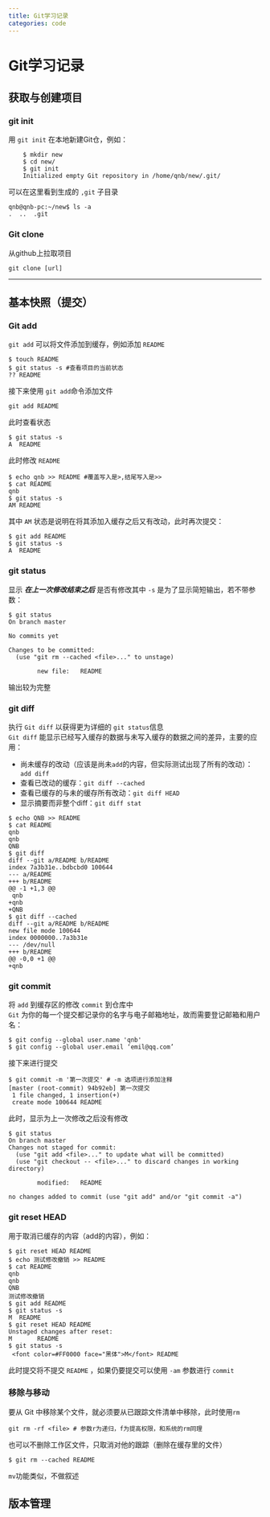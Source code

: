 ```yaml
---
title: Git学习记录
categories: code
---
```

# Git学习记录

## 获取与创建项目
### git init
<!-- more -->
用 `git init` 在本地新建Git仓，例如：
```
    $ mkdir new  
    $ cd new/  
    $ git init  
    Initialized empty Git repository in /home/qnb/new/.git/  
```
可以在这里看到生成的 `,git` 子目录
```
qnb@qnb-pc:~/new$ ls -a
.  ..  .git
```
### Git clone
从github上拉取项目
```
git clone [url]
```
***
## 基本快照（提交）
### Git add
`git add` 可以将文件添加到缓存，例如添加 `README`
```
$ touch README
$ git status -s #查看项目的当前状态
?? README
```
接下来使用 `git add`命令添加文件
```
git add README
```
此时查看状态
```
$ git status -s
A  README
```
此时修改 `README`
```
$ echo qnb >> README #覆盖写入是>,结尾写入是>>  
$ cat README
qnb
$ git status -s 
AM README
```
其中 `AM` 状态是说明在将其添加入缓存之后又有改动，此时再次提交：
```
$ git add README 
$ git status -s 
A  README
```
### git status
显示 ***在上一次修改结束之后*** 是否有修改其中 `-s` 是为了显示简短输出，若不带参数：
```
$ git status 
On branch master

No commits yet

Changes to be committed:
  (use "git rm --cached <file>..." to unstage)

        new file:   README

```
输出较为完整
### git diff
执行 `Git diff` 以获得更为详细的 `git status`信息  
`Git diff` 能显示已经写入缓存的数据与未写入缓存的数据之间的差异，主要的应用：  
- 尚未缓存的改动（应该是尚未`add`的内容，但实际测试出现了所有的改动）：`add diff`
- 查看已改动的缓存：`git diff --cached`
- 查看已缓存的与未的缓存所有改动：`git diff HEAD`
- 显示摘要而非整个diff：`git diff stat`
```
$ echo QNB >> README 
$ cat README 
qnb
qnb
QNB
$ git diff
diff --git a/README b/README
index 7a3b31e..bdbcbd0 100644
--- a/README
+++ b/README
@@ -1 +1,3 @@
 qnb
+qnb
+QNB
$ git diff --cached
diff --git a/README b/README
new file mode 100644
index 0000000..7a3b31e
--- /dev/null
+++ b/README
@@ -0,0 +1 @@
+qnb
```
### git commit  
将 `add` 到缓存区的修改 `commit` 到仓库中  
`Git` 为你的每一个提交都记录你的名字与电子邮箱地址，故而需要登记邮箱和用户名：
```
$ git config --global user.name 'qnb'
$ git config --global user.email ‘emil@qq.com’
```
接下来进行提交
```
$ git commit -m '第一次提交' # -m 选项进行添加注释
[master (root-commit) 94b92eb] 第一次提交
 1 file changed, 1 insertion(+)
 create mode 100644 README
```
此时，显示为上一次修改之后没有修改
```
$ git status
On branch master
Changes not staged for commit:
  (use "git add <file>..." to update what will be committed)
  (use "git checkout -- <file>..." to discard changes in working directory)

        modified:   README

no changes added to commit (use "git add" and/or "git commit -a")
```
### git reset HEAD
用于取消已缓存的内容（add的内容），例如：  
```
$ git reset HEAD README 
$ echo 测试修改撤销 >> README 
$ cat README 
qnb
qnb
QNB
测试修改撤销
$ git add README 
$ git status -s
M  README
$ git reset HEAD README
Unstaged changes after reset:
M       README
$ git status -s
 <font color=#FF0000 face="黑体">M</font> README
```
此时提交将不提交 `README` ，如果仍要提交可以使用 `-am` 参数进行 `commit`  
### 移除与移动
要从 Git 中移除某个文件，就必须要从已跟踪文件清单中移除，此时使用`rm`
```
git rm -rf <file> # 参数r为递归，f为提高权限，和系统的rm同理
```
也可以不删除工作区文件，只取消对他的跟踪（删除在缓存里的文件）
```
$ git rm --cached README 
```
`mv`功能类似，不做叙述
## 版本管理
